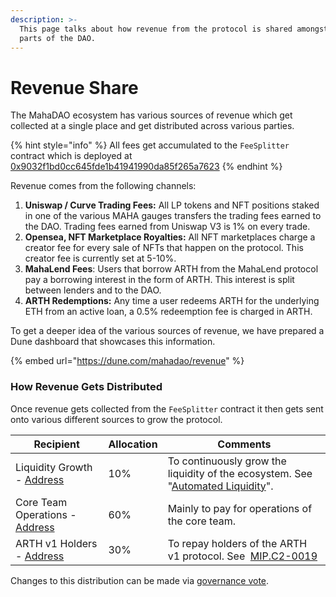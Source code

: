 ```yaml
---
description: >-
  This page talks about how revenue from the protocol is shared amongst various
  parts of the DAO.
---
```


# Revenue Share

The MahaDAO ecosystem has various sources of revenue which get collected at a single place and get distributed across various parties.&#x20;

{% hint style="info" %}
All fees get accumulated to the `FeeSplitter` contract which is deployed at [0x9032f1bd0cc645fde1b41941990da85f265a7623](https://etherscan.io/address/0x9032f1bd0cc645fde1b41941990da85f265a7623)
{% endhint %}

Revenue comes from the following channels:

1. **Uniswap / Curve Trading Fees:** All LP tokens and NFT positions staked in one of the various MAHA gauges transfers the trading fees earned to the DAO. Trading fees earned from Uniswap V3 is 1% on every trade.
2. **Opensea, NFT Marketplace Royalties:** All NFT marketplaces charge a creator fee for every sale of NFTs that happen on the protocol. This creator fee is currently set at 5-10%.
3. **MahaLend Fees**: Users that borrow ARTH from the MahaLend protocol pay a borrowing interest in the form of ARTH. This interest is split between lenders and to the DAO.
4. **ARTH Redemptions:** Any time a user redeems ARTH for the underlying ETH from an active loan, a 0.5% redeemption fee is charged in ARTH.

To get a deeper idea of the various sources of revenue, we have prepared a Dune dashboard that showcases this information.

{% embed url="https://dune.com/mahadao/revenue" %}

### How Revenue Gets Distributed

Once revenue gets collected from the `FeeSplitter` contract it then gets sent onto various different sources to grow the protocol.

| Recipient                                                                                                 | Allocation | Comments                                                                                                                                                                                            |
| --------------------------------------------------------------------------------------------------------- | ---------- | --------------------------------------------------------------------------------------------------------------------------------------------------------------------------------------------------- |
| Liquidity Growth - [Address](https://etherscan.io/address/0x8be9cbbdfeeaf1dcacfb608105ec27384b6ff628)     | 10%        | To continuously grow the liquidity of the ecosystem. See "[Automated Liquidity](automated-liquidity.md)".                                                                                           |
| Core Team Operations - [Address](https://etherscan.io/address/0x6357EDbfE5aDA570005ceB8FAd3139eF5A8863CC) | 60%        | Mainly to pay for operations of the core team.                                                                                                                                                      |
| ARTH v1 Holders - [Address](https://etherscan.io/address/0xE595b22bEB0dEEE5a41D2B29a86E4eDeC8B7D180)      | 30%        | To repay holders of the ARTH v1 protocol. See ​ [MIP.C2-0019](https://discuss.mahadao.com/t/mip-c2-0019-stop-arthx-mint-function-and-make-arthx-the-fee-bearing-token-for-the-entire-ecosystem/152) |

Changes to this distribution can be made via [governance vote](../governance/creating-voting-on-proposals.md).&#x20;
